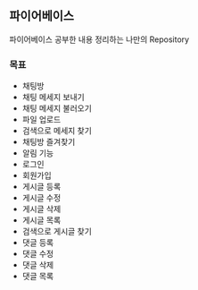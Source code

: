 ## 파이어베이스

파이어베이스 공부한 내용 정리하는 나만의 Repository

### 목표

<ul>
<li>채팅방</li>
<li>채팅 메세지 보내기</li>
<li>채팅 메세지 불러오기</li>
<li>파일 업로드</li>
<li>검색으로 메세지 찾기</li>
<li>채팅방 즐겨찾기</li>
<li>알림 기능 </li>
<li>로그인</li>
<li>회원가입</li>
<li>게시글 등록</li>
<li>게시글 수정</li>
<li>게시글 삭제</li>
<li>게시글 목록</li>
<li>검색으로 게시글 찾기</li>
<li>댓글 등록</li>
<li>댓글 수정</li>
<li>댓글 삭제</li>
<li>댓글 목록</li>
</ul>
